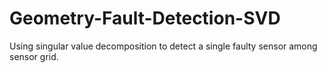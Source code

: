 # Geometry-Fault-Detection-SVD
Using singular value decomposition to detect a single faulty sensor among sensor grid.

